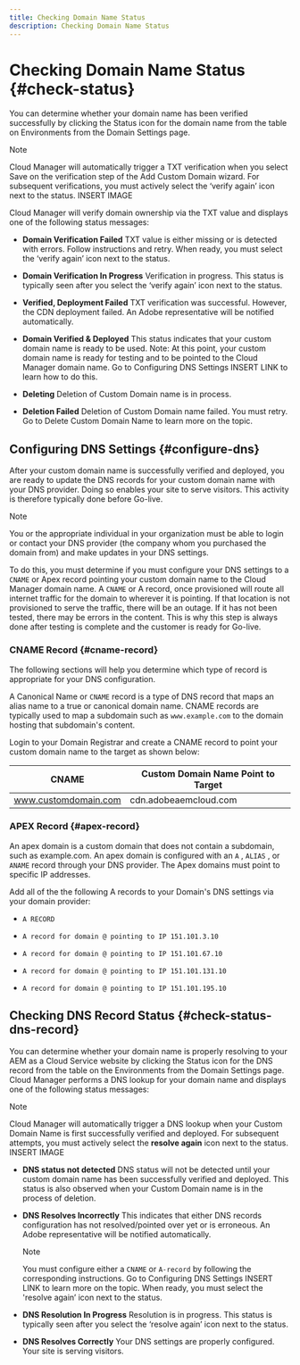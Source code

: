 ```yaml
---
title: Checking Domain Name Status
description: Checking Domain Name Status
---
```


# Checking Domain Name Status {#check-status}

You can determine whether your domain name has been verified successfully by clicking the Status icon for the domain name from the table on Environments from the Domain Settings page. 

>[!NOTE]
>Cloud Manager will automatically trigger a TXT verification when you select Save on the verification step of the Add Custom Domain wizard. For subsequent verifications, you must actively select the ‘verify again’ icon next to the status. INSERT IMAGE

Cloud Manager will verify domain ownership via the TXT value and displays one of the following status messages:

* **Domain Verification Failed** 
   TXT value is either missing or is detected with errors. Follow instructions and retry. When ready, you must select the ‘verify again’ icon  next to the status.

* **Domain Verification In Progress**
   Verification in progress. This status is typically seen after you select the ‘verify again’ icon next to the status.

* **Verified, Deployment Failed** 
   TXT verification was successful. However, the CDN deployment failed. An Adobe representative will be notified automatically.

* **Domain Verified & Deployed**
   This status indicates that your custom domain name is ready to be used. Note: At this point, your custom domain name is ready for testing and to be pointed to the Cloud Manager domain name. Go to Configuring DNS Settings INSERT LINK to learn how to do this.

* **Deleting** 
   Deletion of Custom Domain name is in process.

* **Deletion Failed** 
   Deletion of Custom Domain name failed. You must retry. Go to Delete Custom Domain Name to learn more on the topic.


## Configuring DNS Settings {#configure-dns}

After your custom domain name is successfully verified and deployed, you are ready to update the DNS records for your custom domain name with your DNS provider. Doing so enables your site to serve visitors. This activity is therefore typically done before Go-live.

>[!NOTE]
>You or the appropriate individual in your organization must be able to login or contact your DNS provider (the company whom you purchased the domain from) and make updates in your DNS settings.

To do this, you must determine if you must configure your DNS settings to a `CNAME` or Apex record pointing your custom domain name to the Cloud Manager domain name. A `CNAME` or A record, once provisioned will route all internet traffic for the domain to wherever it is pointing. If that location is not provisioned to serve the traffic, there will be an outage. If it has not been tested, there may be errors in the content. This is why this step is always done after testing is complete and the customer is ready for Go-live. 

### CNAME Record {#cname-record}

The following sections will help you determine which type of record is appropriate for your DNS configuration.

A Canonical Name or `CNAME` record is a type of DNS record that maps an alias name to a true or canonical domain name. CNAME records are typically used to map a subdomain such as `www.example.com`  to the domain hosting that subdomain's content. 

Login to your Domain Registrar and create a CNAME record to point your custom domain name to the target as shown below:

|CNAME|Custom Domain Name Point to Target|
|--- |--- |
|www.customdomain.com|cdn.adobeaemcloud.com|

### APEX Record {#apex-record}

An apex domain is a custom domain that does not contain a subdomain, such as example.com. An apex domain is configured with an `A` , `ALIAS` , or `ANAME` record through your DNS provider. The Apex domains must point to specific IP addresses. 

Add all of the the following A records to your Domain's DNS settings via your domain provider:

* `A RECORD`

* `A record for domain @ pointing to IP 151.101.3.10`

* `A record for domain @ pointing to IP 151.101.67.10`

* `A record for domain @ pointing to IP 151.101.131.10`

* `A record for domain @ pointing to IP 151.101.195.10`

## Checking DNS Record Status {#check-status-dns-record}

You can determine whether your domain name is properly resolving to your AEM as a Cloud Service website by clicking the Status icon for the DNS record from the table on the Environments from the Domain Settings page. Cloud Manager performs a DNS lookup for your domain name and displays one of the following status messages:

>[!NOTE]
Cloud Manager will automatically trigger a DNS lookup when your Custom Domain Name is first successfully verified and deployed. For subsequent attempts, you must actively select the **resolve again** icon next to the status. INSERT IMAGE

* **DNS status not detected**
   DNS status will not be detected until your custom domain name has been successfully verified and deployed. This status is also observed when your Custom Domain name is in the process of deletion.

* **DNS Resolves Incorrectly** 
   This indicates that either DNS records configuration has not resolved/pointed over yet or is erroneous. An Adobe representative will be notified automatically.

   >[!NOTE]
   >You must configure either a `CNAME` or `A-record` by following the corresponding instructions. Go to Configuring DNS Settings INSERT LINK to learn more on the topic. When ready, you must select the 'resolve again’ icon next to the status.

* **DNS Resolution In Progress**
   Resolution is in progress. This status is typically seen after you select the ‘resolve again’ icon next to the status.

* **DNS Resolves Correctly**
   Your DNS settings are properly configured. Your site is serving visitors. 
